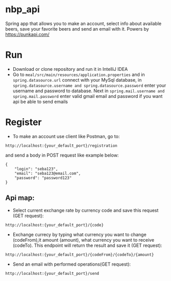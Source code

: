 # nbp_api
Spring app that allows you to make an account, select info about available beers,
save your favorite beers and send an email with it. Powers by https://punkapi.com/

# Run

* Download or clone repository and run it in IntelliJ IDEA
* Go to  ```meal/src/main/resources/application.properties```
and in ```spring.datasource.url``` connect with your MySql database,
in ```spring.datasource.username and spring.datasource.password```
enter your username and password to database. Next in ```spring.mail.username and spring.mail.password``` enter valid
gmail email and password if you want api be able to send emails

# Register

* To make an account use client like Postman, go to:
```
http://localhost:{your_default_port}/registration
```
   and send a body in POST request like example below:
```
{
    "login": "seba123",
    "email": "seba123@email.com",
    "password": "password123"
}

```
## Api map:

* Select current exchange rate by currency code and save this request (GET request):
```
http://localhost:{your_default_port}/{code}
```
* Exchange currecy by typing what currency you want to change (codeFrom),it amount (amount), 
what currency you want to receive (codeTo). 
This endpoint will return the result and save it (GET request):
```
http://localhost:{your_default_port}/{codeFrom}/{codeTo}/{amount}
```
* Send an email with performed operations(GET request):
```
http://localhost:{your_default_port}/send
```
